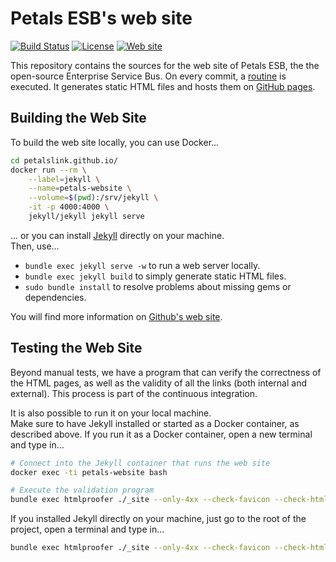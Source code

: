 # Petals ESB's web site

[![Build Status](https://travis-ci.org/petalslink/petalslink.github.io.svg?branch=master)](https://travis-ci.org/petalslink/petalslink.github.io)
[![License](https://img.shields.io/badge/license-Creative%20Commons-blue.svg)](http://creativecommons.org/licenses/by/3.0/)
[![Web site](https://img.shields.io/badge/website-petals.linagora.com-712e7f.svg)](http://petals.linagora.com)

This repository contains the sources for the web site of Petals ESB, the the open-source Enterprise Service Bus.
On every commit, a [routine](http://jekyllrb.com/) is executed. It generates static HTML files and hosts
them on [GitHub pages](https://pages.github.com/).


## Building the Web Site

To build the web site locally, you can use Docker...

```bash
cd petalslink.github.io/
docker run --rm \
	--label=jekyll \
	--name=petals-website \
	--volume=$(pwd):/srv/jekyll \
	-it -p 4000:4000 \
	jekyll/jekyll jekyll serve
```

... or you can install [Jekyll](http://jekyllrb.com/) directly on your machine.  
Then, use...

* `bundle exec jekyll serve -w` to run a web server locally.
* `bundle exec jekyll build` to simply generate static HTML files.
* `sudo bundle install` to resolve problems about missing gems or dependencies.

You will find more information on [Github's web site](https://help.github.com/articles/setting-up-your-pages-site-locally-with-jekyll/).


## Testing the Web Site

Beyond manual tests, we have a program that can verify the correctness of the HTML pages,
as well as the validity of all the links (both internal and external). This process is part of
the continuous integration.

It is also possible to run it on your local machine.  
Make sure to have Jekyll installed or started as a Docker container, as described above. If you
run it as a Docker container, open a new terminal and type in...

```bash
# Connect into the Jekyll container that runs the web site
docker exec -ti petals-website bash

# Execute the validation program
bundle exec htmlproofer ./_site --only-4xx --check-favicon --check-html --allow-hash-href
```

If you installed Jekyll directly on your machine, just go to the root of the project, open a terminal
and type in...

```bash
bundle exec htmlproofer ./_site --only-4xx --check-favicon --check-html --allow-hash-href
```

